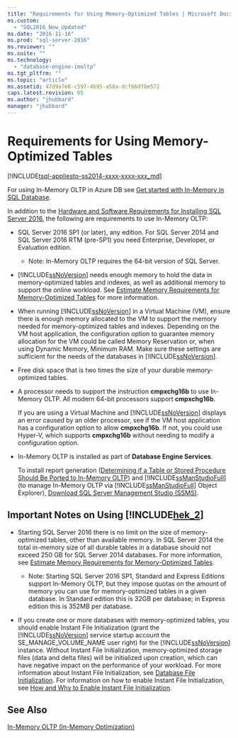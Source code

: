 ```yaml
---
title: "Requirements for Using Memory-Optimized Tables | Microsoft Docs"
ms.custom: 
  - "SQL2016_New_Updated"
ms.date: "2016-11-16"
ms.prod: "sql-server-2016"
ms.reviewer: ""
ms.suite: ""
ms.technology: 
  - "database-engine-imoltp"
ms.tgt_pltfrm: ""
ms.topic: "article"
ms.assetid: 47d9a7e8-c597-4b95-a58a-dcf66df8e572
caps.latest.revision: 65
ms.author: "jhubbard"
manager: "jhubbard"
---
```

# Requirements for Using Memory-Optimized Tables
[!INCLUDE[tsql-appliesto-ss2014-xxxx-xxxx-xxx_md](../../integration-services/includes/tsql-appliesto-ss2014-xxxx-xxxx-xxx-md.md)]

  For using In-Memory OLTP in Azure DB see [Get started with In-Memory in SQL Database](http://azure.microsoft.com/documentation/articles/sql-database-in-memory/).  
  
 In addition to the [Hardware and Software Requirements for Installing SQL Server 2016](../../sql-server/install/hardware-and-software-requirements-for-installing-sql-server.md), the following are requirements to use In-Memory OLTP:  
  
-   SQL Server 2016 SP1 (or later), any edition. For SQL Server 2014 and SQL Server 2016 RTM (pre-SP1) you need  Enterprise, Developer, or Evaluation edition.
    - Note: In-Memory OLTP requires the 64-bit version of SQL Server.  
  
-   [!INCLUDE[ssNoVersion](../../advanced-analytics/r-services/includes/ssnoversion-md.md)] needs enough memory to hold the data in memory-optimized tables and indexes, as well as additional memory to support the online workload. See [Estimate Memory Requirements for Memory-Optimized Tables](../../relational-databases/in-memory-oltp/estimate-memory-requirements-for-memory-optimized-tables.md) for more information.  

-   When running [!INCLUDE[ssNoVersion](../../advanced-analytics/r-services/includes/ssnoversion-md.md)] in a Virtual Machine (VM), ensure there is enough memory allocated to the VM to support the memory needed for memory-optimized tables and indexes. Depending on the VM host application, the configuration option to guarantee memory allocation for the VM could be called Memory Reservation or, when using Dynamic Memory, Minimum RAM. Make sure these settings are sufficient for the needs of the databases in [!INCLUDE[ssNoVersion](../../advanced-analytics/r-services/includes/ssnoversion-md.md)].
  
-   Free disk space that is two times the size of your durable memory-optimized tables.  
  
-   A processor needs to support the instruction **cmpxchg16b** to use In-Memory OLTP. All modern 64-bit processors support **cmpxchg16b**.  
  
     If you are using a Virtual Machine and [!INCLUDE[ssNoVersion](../../advanced-analytics/r-services/includes/ssnoversion-md.md)] displays an error caused by an older processor, see if the VM host application has a configuration option to allow **cmpxchg16b**. If not, you could use Hyper-V, which supports **cmpxchg16b** without needing to modify a configuration option.  
  
-   In-Memory OLTP is installed as part of **Database Engine Services**.  
  
     To install report generation ([Determining if a Table or Stored Procedure Should Be Ported to In-Memory OLTP](../../relational-databases/in-memory-oltp/determining-if-a-table-or-stored-procedure-should-be-ported-to-in-memory-oltp.md)) and [!INCLUDE[ssManStudioFull](../../advanced-analytics/r-services/includes/ssmanstudiofull-md.md)] (to manage In-Memory OLTP via [!INCLUDE[ssManStudioFull](../../advanced-analytics/r-services/includes/ssmanstudiofull-md.md)] Object Explorer), [Download SQL Server Management Studio (SSMS)](https://msdn.microsoft.com/library/mt238290.aspx).  
  
## Important Notes on Using [!INCLUDE[hek_2](../../relational-databases/in-memory-oltp/includes/hek-2-md.md)]  
  
-   Starting SQL Server 2016 there is no limit on the size of memory-optimized tables, other than available memory. In SQL Server 2014 the total in-memory size of all durable tables in a database should not exceed 250 GB for SQL Server 2014 databases. For more information, see [Estimate Memory Requirements for Memory-Optimized Tables](../../relational-databases/in-memory-oltp/estimate-memory-requirements-for-memory-optimized-tables.md).  
    - Note: Starting SQL Server 2016 SP1, Standard and Express Editions support In-Memory OLTP, but they impose quotas on the amount of memory you can use for memory-optimized tables in a given database. In Standard edition this is 32GB per database; in Express edition this is 352MB per database. 
  
-   If you create one or more databases with memory-optimized tables, you should enable Instant File Initialization (grant the [!INCLUDE[ssNoVersion](../../advanced-analytics/r-services/includes/ssnoversion-md.md)] service startup account the SE_MANAGE_VOLUME_NAME user right) for the [!INCLUDE[ssNoVersion](../../advanced-analytics/r-services/includes/ssnoversion-md.md)] instance. Without Instant File Initialization, memory-optimized storage files (data and delta files) will be initialized upon creation, which can have negative impact on the performance of your workload. For more information about Instant File Initialization, see [Database File Initialization](http://msdn.microsoft.com/library/ms175935\(SQL.105\).aspx). For information on how to enable Instant File Initialization, see [How and Why to Enable Instant File Initialization](http://blogs.msdn.com/b/sql_pfe_blog/archive/2009/12/23/how-and-why-to-enable-instant-file-initialization.aspx).  
  
## See Also  
 [In-Memory OLTP &#40;In-Memory Optimization&#41;](../../relational-databases/in-memory-oltp/in-memory-oltp-in-memory-optimization.md)  
  
  